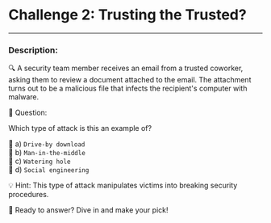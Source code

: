 
# **Challenge 2: Trusting the Trusted?**

---

### **Description:**

🔍 A security team member receives an email from a trusted coworker, asking them to review a document attached to the email. The attachment turns out to be a malicious file that infects the recipient's computer with malware. 

🤔 Question:

Which type of attack is this an example of?

🔘 a) ```Drive-by download```   
🔘 b) ```Man-in-the-middle```\
🔘 c) ```Watering hole```\
🔘 d) ```Social engineering```

💡 Hint: This type of attack manipulates victims into breaking security procedures.

🚀 Ready to answer? Dive in and make your pick!

